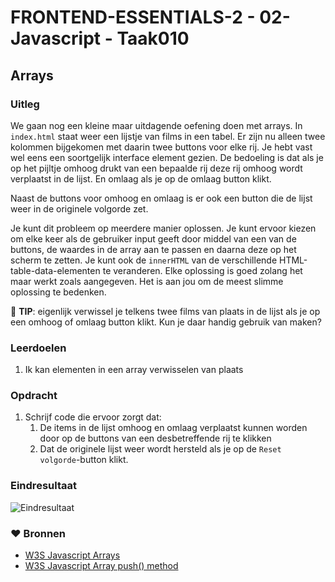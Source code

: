 # FRONTEND-ESSENTIALS-2 - 02-Javascript - Taak010

## Arrays

### Uitleg

We gaan nog een kleine maar uitdagende oefening doen met arrays. In `index.html` staat weer een lijstje van films in een tabel. Er zijn nu alleen twee kolommen bijgekomen met daarin twee buttons voor elke rij. Je hebt vast wel eens een soortgelijk interface element gezien. De bedoeling is dat als je op het pijltje omhoog drukt van een bepaalde rij deze rij omhoog wordt verplaatst in de lijst. En omlaag als je op de omlaag button klikt. 

Naast de buttons voor omhoog en omlaag is er ook een button die de lijst weer in de originele volgorde zet.

Je kunt dit probleem op meerdere manier oplossen. Je kunt ervoor kiezen om elke keer als de gebruiker input geeft door middel van een van de buttons, de waardes in de array aan te passen en daarna deze op het scherm te zetten. Je kunt ook de `innerHTML` van de verschillende HTML-table-data-elementen te veranderen. Elke oplossing is goed zolang het maar werkt zoals aangegeven. Het is aan jou om de meest slimme oplossing te bedenken.

:rocket: **TIP**: eigenlijk verwissel je telkens twee films van plaats in de lijst als je op een omhoog of omlaag button klikt. Kun je daar handig gebruik van maken?
### Leerdoelen

1. Ik kan elementen in een array verwisselen van plaats

### Opdracht

1. Schrijf code die ervoor zorgt dat:
   1. De items in de lijst omhoog en omlaag verplaatst kunnen worden door op de buttons van een desbetreffende rij te klikken
   2. Dat de originele lijst weer wordt hersteld als je op de `Reset volgorde`-button klikt.

### Eindresultaat

![Eindresultaat](img/eindresultaat-filmsort.gif)

### :heart: Bronnen

* [W3S Javascript Arrays](https://www.w3schools.com/js/js_arrays.asp)  
* [W3S Javascript Array push() method](https://www.w3schools.com/jsref/jsref_push.asp)